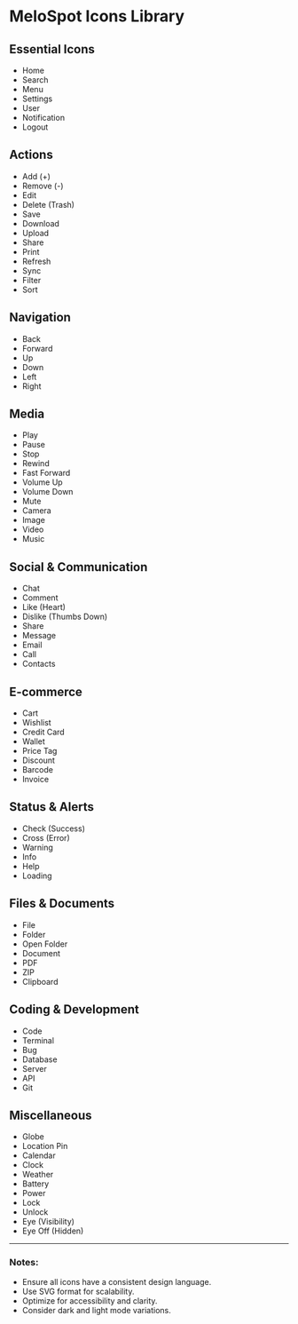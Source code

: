 # MeloSpot Icons Library

## Essential Icons
- Home
- Search
- Menu
- Settings
- User
- Notification
- Logout

## Actions
- Add (+)
- Remove (-)
- Edit
- Delete (Trash)
- Save
- Download
- Upload
- Share
- Print
- Refresh
- Sync
- Filter
- Sort

## Navigation
- Back
- Forward
- Up
- Down
- Left
- Right

## Media
- Play
- Pause
- Stop
- Rewind
- Fast Forward
- Volume Up
- Volume Down
- Mute
- Camera
- Image
- Video
- Music

## Social & Communication
- Chat
- Comment
- Like (Heart)
- Dislike (Thumbs Down)
- Share
- Message
- Email
- Call
- Contacts

## E-commerce
- Cart
- Wishlist
- Credit Card
- Wallet
- Price Tag
- Discount
- Barcode
- Invoice

## Status & Alerts
- Check (Success)
- Cross (Error)
- Warning
- Info
- Help
- Loading

## Files & Documents
- File
- Folder
- Open Folder
- Document
- PDF
- ZIP
- Clipboard

## Coding & Development
- Code
- Terminal
- Bug
- Database
- Server
- API
- Git

## Miscellaneous
- Globe
- Location Pin
- Calendar
- Clock
- Weather
- Battery
- Power
- Lock
- Unlock
- Eye (Visibility)
- Eye Off (Hidden)

---
### Notes:
- Ensure all icons have a consistent design language.
- Use SVG format for scalability.
- Optimize for accessibility and clarity.
- Consider dark and light mode variations.


